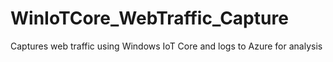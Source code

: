 # WinIoTCore_WebTraffic_Capture
Captures web traffic using Windows IoT Core and logs to Azure for analysis
